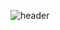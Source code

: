 ![header](https://capsule-render.vercel.app/api?type=waving&color=gradient&height=350&text=Cho%20YongJu&desc=Welcome%20my%20GitHub%20Profile&fontAlignY=40&descSize=30&animation=fadeIn)

<!--

**pizzaYami/pizzaYami** is a ✨ _special_ ✨ repository because its `README.md` (this file) appears on your GitHub profile.

Here are some ideas to get you started:

- 🔭 I’m currently working on ...
- 🌱 I’m currently learning ...
- 👯 I’m looking to collaborate on ...
- 🤔 I’m looking for help with ...
- 💬 Ask me about ...
- 📫 How to reach me: ...
- 😄 Pronouns: ...
- ⚡ Fun fact: ...
-->
    
